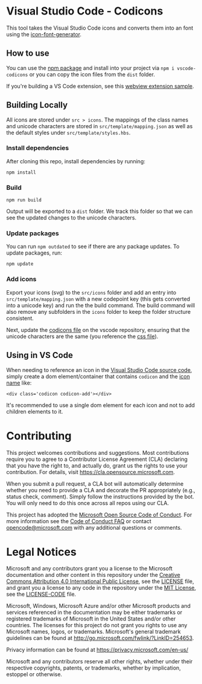 # Visual Studio Code - Codicons

This tool takes the Visual Studio Code icons and converts them into an font using the [icon-font-generator](https://github.com/Workshape/icon-font-generator).

## How to use
You can use the [npm package](https://www.npmjs.com/package/vscode-codicons) and install into your project via `npm i vscode-codicons` or you can copy the icon files from the `dist` folder. 

If you're building a VS Code extension, see this [webview extension sample](https://github.com/microsoft/vscode-extension-samples/tree/master/webview-codicons-sample).

## Building Locally

All icons are stored under `src > icons`. The mappings of the class names and unicode characters are stored in `src/template/mapping.json` as well as the default styles under `src/template/styles.hbs`.

### Install dependencies
After cloning this repo, install dependencies by running:

```
npm install
```

### Build

```
npm run build
```

Output will be exported to a `dist` folder. We track this folder so that we can see the updated changes to the unicode characters.

### Update packages

You can run `npm outdated` to see if there are any package updates. To update packages, run:

```
npm update
```

### Add icons

Export your icons (svg) to the `src/icons` folder and add an entry into `src/template/mapping.json` with a new codepoint key (this gets converted into a unicode key) and run the the build command. The build command will also remove any subfolders in the `icons` folder to keep the folder structure consistent.

Next, update the [codicons file](https://github.com/microsoft/vscode/blob/master/src/vs/base/common/codicons.ts) on the vscode repository, ensuring that the unicode characters are the same (you reference the [css file](https://github.com/microsoft/vscode-codicons/blob/master/dist/codicon.css)).


## Using in VS Code

When needing to reference an icon in the [Visual Studio Code source code](https://github.com/microsoft/vscode), simply create a dom element/container that contains `codicon` and the [icon name](https://microsoft.github.io/vscode-codicons/dist/codicon.html) like:

`<div class='codicon codicon-add'></div>`

It's recommended to use a single dom element for each icon and not to add children elements to it.

# Contributing

This project welcomes contributions and suggestions.  Most contributions require you to agree to a
Contributor License Agreement (CLA) declaring that you have the right to, and actually do, grant us
the rights to use your contribution. For details, visit https://cla.opensource.microsoft.com.

When you submit a pull request, a CLA bot will automatically determine whether you need to provide
a CLA and decorate the PR appropriately (e.g., status check, comment). Simply follow the instructions
provided by the bot. You will only need to do this once across all repos using our CLA.

This project has adopted the [Microsoft Open Source Code of Conduct](https://opensource.microsoft.com/codeofconduct/).
For more information see the [Code of Conduct FAQ](https://opensource.microsoft.com/codeofconduct/faq/) or
contact [opencode@microsoft.com](mailto:opencode@microsoft.com) with any additional questions or comments.

# Legal Notices

Microsoft and any contributors grant you a license to the Microsoft documentation and other content
in this repository under the [Creative Commons Attribution 4.0 International Public License](https://creativecommons.org/licenses/by/4.0/legalcode),
see the [LICENSE](LICENSE) file, and grant you a license to any code in the repository under the [MIT License](https://opensource.org/licenses/MIT), see the
[LICENSE-CODE](LICENSE-CODE) file.

Microsoft, Windows, Microsoft Azure and/or other Microsoft products and services referenced in the documentation
may be either trademarks or registered trademarks of Microsoft in the United States and/or other countries.
The licenses for this project do not grant you rights to use any Microsoft names, logos, or trademarks.
Microsoft's general trademark guidelines can be found at http://go.microsoft.com/fwlink/?LinkID=254653.

Privacy information can be found at https://privacy.microsoft.com/en-us/

Microsoft and any contributors reserve all other rights, whether under their respective copyrights, patents,
or trademarks, whether by implication, estoppel or otherwise.

